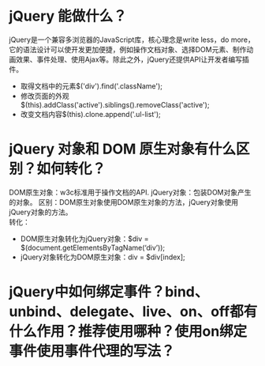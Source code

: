 # jQuery 能做什么？
jQuery是一个兼容多浏览器的JavaScript库，核心理念是write less，do more，它的语法设计可以使开发更加便捷，例如操作文档对象、选择DOM元素、制作动画效果、事件处理、使用Ajax等。除此之外，jQuery还提供API让开发者编写插件。
- 取得文档中的元素$('div').find('.className');
- 修改页面的外观$(this).addClass('active').siblings().removeClass('active');
- 改变文档内容$(this).clone.append('.ul-list');
# jQuery 对象和 DOM 原生对象有什么区别？如何转化？
DOM原生对象：w3c标准用于操作文档的API.
jQuery对象：包装DOM对象产生的对象。
区别：DOM原生对象使用DOM原生对象的方法，jQuery对象使用jQuery对象的方法。  
转化：
- DOM原生对象转化为jQuery对象：$div = $(document.getElementsByTagName(‘div’));
- jQuery对象转化为DOM原生对象：div = $div[index];
# jQuery中如何绑定事件？bind、unbind、delegate、live、on、off都有什么作用？推荐使用哪种？使用on绑定事件使用事件代理的写法？
